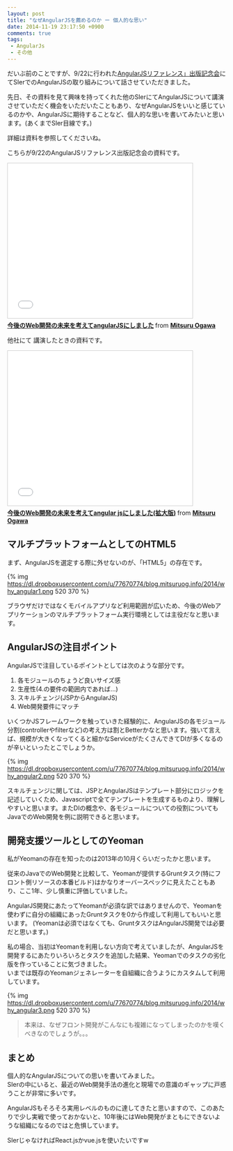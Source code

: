 ```yaml
---
layout: post
title: "なぜAngularJSを薦めるのか ー 個人的な思い"
date: 2014-11-19 23:17:50 +0900
comments: true
tags: 
 - AngularJs
 - その他
---
```


だいぶ前のことですが、9/22に行われた[AngularJSリファレンス」出版記念会](http://html5experts.jp/albatrosary/10855/)にてSIerでのAngularJSの取り組みについて話させていただきました。


先日、その資料を見て興味を持ってくれた他のSIerにてAngularJSについて講演させていただく機会をいただいたこともあり、なぜAngularJSをいいと感じているのかや、AngularJSに期待することなど、個人的な思いを書いてみたいと思います。(あくまでSIer目線です。)

<!-- more -->

詳細は資料を参照してくださいね。

こちらが9/22のAngularJSリファレンス出版記念会の資料です。

<iframe src="//www.slideshare.net/slideshow/embed_code/39280942" width="425" height="355" frameborder="0" marginwidth="0" marginheight="0" scrolling="no" style="border:1px solid #CCC; border-width:1px; margin-bottom:5px; max-width: 100%;" allowfullscreen> </iframe> <div style="margin-bottom:5px"> <strong> <a href="//www.slideshare.net/mitsuruogawa33/webangularjs" title="今後のWeb開発の未来を考えてangularJSにしました" target="_blank">今後のWeb開発の未来を考えてangularJSにしました</a> </strong> from <strong><a href="//www.slideshare.net/mitsuruogawa33" target="_blank">Mitsuru Ogawa</a></strong> </div>

他社にて 講演したときの資料です。

<iframe src="//www.slideshare.net/slideshow/embed_code/41489044" width="425" height="355" frameborder="0" marginwidth="0" marginheight="0" scrolling="no" style="border:1px solid #CCC; border-width:1px; margin-bottom:5px; max-width: 100%;" allowfullscreen> </iframe> <div style="margin-bottom:5px"> <strong> <a href="//www.slideshare.net/mitsuruogawa33/webangular-js" title="今後のWeb開発の未来を考えてangular jsにしました(拡大版)" target="_blank">今後のWeb開発の未来を考えてangular jsにしました(拡大版)</a> </strong> from <strong><a href="//www.slideshare.net/mitsuruogawa33" target="_blank">Mitsuru Ogawa</a></strong> </div>

## マルチプラットフォームとしてのHTML5

まず、AngularJSを選定する際に外せないのが、「HTML5」の存在です。

{% img https://dl.dropboxusercontent.com/u/77670774/blog.mitsuruog.info/2014/why_angular1.png 520 370 %}

ブラウザだけではなくモバイルアプリなど利用範囲が広いため、今後のWebアプリケーションのマルチプラットフォーム実行環境としては主役だなと思います。

## AngularJSの注目ポイント

AngularJSで注目しているポイントとしては次のような部分です。

1.  各モジュールのちょうど良いサイズ感
2.  生産性(4.の要件の範囲内であれば...)
3.  スキルチェンジ(JSPからAngularJS)
4.  Web開発要件にマッチ

いくつかJSフレームワークを触っていきた経験的に、AngularJSの各モジュール分割(controllerやfilterなど)の考え方は割とBetterかなと思います。強いて言えば、規模が大きくなってくると細かなServiceがたくさんできてDIが多くなるのが辛いといったとこでしょうか。

{% img https://dl.dropboxusercontent.com/u/77670774/blog.mitsuruog.info/2014/why_angular2.png 520 370 %}

スキルチェンジに関しては、JSPとAngularJSはテンプレート部分にロジックを記述していくため、Javascriptで全てテンプレートを生成するものより、理解しやすいと思います。またDIの概念や、各モジュールについての役割についてもJavaでのWeb開発を例に説明できると思います。

## 開発支援ツールとしてのYeoman

私がYeomanの存在を知ったのは2013年の10月くらいだったかと思います。

従来のJavaでのWeb開発と比較して、Yeomanが提供するGruntタスク(特にフロント側リソースの本番ビルド)はかなりオーバースペックに見えたこともあり、ここ1年、少し慎重に評価していました。

AngularJS開発にあたってYeomanが必須な訳ではありませんので、Yeomanを使わずに自分の組織にあったGruntタスクを0から作成して利用してもいいと思います。
(Yeomanは必須ではなくても、GruntタスクはAngularJS開発では必要だと思います。)

私の場合、当初はYeomanを利用しない方向で考えていましたが、AngularJSを開発するにあたりいろいろとタスクを追加した結果、Yeomanでのタスクの劣化版を作っていることに気づきました。  
いまでは既存のYeomanジェネレーターを自組織に合うようにカスタムして利用しています。

{% img https://dl.dropboxusercontent.com/u/77670774/blog.mitsuruog.info/2014/why_angular3.png 520 370 %}

> 本来は、なぜフロント開発がこんなにも複雑になってしまったのかを嘆くべきなのでしょうが。。。

## まとめ

個人的なAngularJSについての思いを書いてみました。  
SIerの中にいると、最近のWeb開発手法の進化と現場での意識のギャップに戸惑うことが非常に多いです。

AngularJSもそろそろ実用レベルのものに達してきたと思いますので、このあたりで少し実戦で使っておかないと、10年後にはWeb開発がまともにできないような組織になるのではと危惧しています。

SIerじゃなければReact.jsかvue.jsを使いたいですw